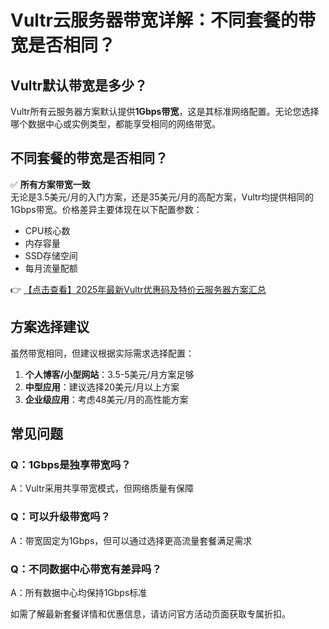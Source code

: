 # Vultr云服务器带宽详解：不同套餐的带宽是否相同？

## Vultr默认带宽是多少？

Vultr所有云服务器方案默认提供**1Gbps带宽**，这是其标准网络配置。无论您选择哪个数据中心或实例类型，都能享受相同的网络带宽。

## 不同套餐的带宽是否相同？

✅ **所有方案带宽一致**  
无论是3.5美元/月的入门方案，还是35美元/月的高配方案，Vultr均提供相同的1Gbps带宽。价格差异主要体现在以下配置参数：

- CPU核心数
- 内存容量
- SSD存储空间
- 每月流量配额

👉 [【点击查看】2025年最新Vultr优惠码及特价云服务器方案汇总](https://bit.ly/VuLtr)

## 方案选择建议

虽然带宽相同，但建议根据实际需求选择配置：
1. **个人博客/小型网站**：3.5-5美元/月方案足够
2. **中型应用**：建议选择20美元/月以上方案
3. **企业级应用**：考虑48美元/月的高性能方案

## 常见问题

### Q：1Gbps是独享带宽吗？
A：Vultr采用共享带宽模式，但网络质量有保障

### Q：可以升级带宽吗？
A：带宽固定为1Gbps，但可以通过选择更高流量套餐满足需求

### Q：不同数据中心带宽有差异吗？
A：所有数据中心均保持1Gbps标准

如需了解最新套餐详情和优惠信息，请访问官方活动页面获取专属折扣。